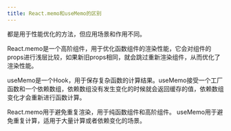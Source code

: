 ```yaml
---
title: React.memo和useMemo的区别
---
```

都是用于性能优化的方法，但应用场景和作用不同。

React.memo是一个高阶组件，用于优化函数组件的渲染性能，它会对组件的props进行浅层比较，如果新旧props相同，就会跳过重新渲染组件，从而优化了渲染性能。

useMemo是一个Hook，用于保存复杂函数的计算结果。useMemo接受一个工厂函数和一个依赖数组，依赖数组没有发生变化的时候就会返回缓存的值，依赖数组变化才会重新进行函数计算。

React.memo用于避免重复渲染，用于纯函数组件和高阶组件。
useMemo用于避免重复计算，适用于大量计算或者依赖变化的场景。